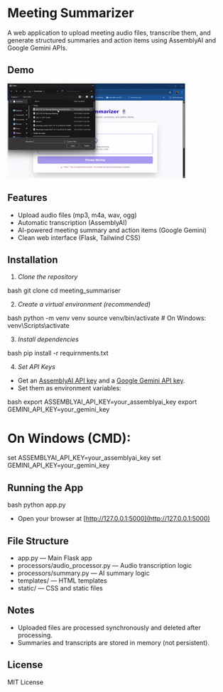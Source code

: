 # Meeting Summarizer

A web application to upload meeting audio files, transcribe them, and generate structured summaries and action items using AssemblyAI and Google Gemini APIs.

## Demo
![Demo](./meeting_summarizer.gif)

## Features
- Upload audio files (mp3, m4a, wav, ogg)
- Automatic transcription (AssemblyAI)
- AI-powered meeting summary and action items (Google Gemini)
- Clean web interface (Flask, Tailwind CSS)

## Installation

1. *Clone the repository*

bash
git clone <repo-url>
cd meeting_summariser


2. *Create a virtual environment (recommended)*

bash
python -m venv venv
source venv/bin/activate  # On Windows: venv\Scripts\activate


3. *Install dependencies*

bash
pip install -r requirnments.txt


4. *Set API Keys*

- Get an [AssemblyAI API key](https://www.assemblyai.com/) and a [Google Gemini API key](https://ai.google.dev/).
- Set them as environment variables:

bash
export ASSEMBLYAI_API_KEY=your_assemblyai_key
export GEMINI_API_KEY=your_gemini_key
# On Windows (CMD):
set ASSEMBLYAI_API_KEY=your_assemblyai_key
set GEMINI_API_KEY=your_gemini_key


## Running the App

bash
python app.py


- Open your browser at [http://127.0.0.1:5000](http://127.0.0.1:5000)

## File Structure
- app.py — Main Flask app
- processors/audio_processor.py — Audio transcription logic
- processors/summary.py — AI summary logic
- templates/ — HTML templates
- static/ — CSS and static files

## Notes
- Uploaded files are processed synchronously and deleted after processing.
- Summaries and transcripts are stored in memory (not persistent).

## License
MIT License
